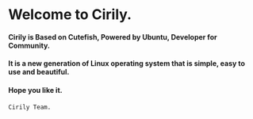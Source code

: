 # Welcome to Cirily.
#### Cirily is Based on Cutefish, Powered by Ubuntu, Developer for Community.
#### It is a new generation of Linux operating system that is simple, easy to use and beautiful.
#### Hope you like it. 
`Cirily Team.`
